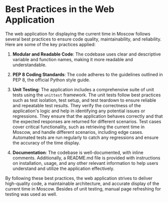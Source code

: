# Best Practices in the Web Application

The web application for displaying the current time in Moscow follows several best practices to ensure code quality, maintainability, and reliability. Here are some of the key practices applied:

1. **Modular and Readable Code**: The codebase uses clear and descriptive variable and function names, making it more readable and understandable.

2. **PEP 8 Coding Standards**: The code adheres to the guidelines outlined in PEP 8, the official Python style guide.

3. **Unit Testing**: The application includes a comprehensive suite of unit tests using the `unittest` framework. The unit tests follow best practices such as test isolation, test setup, and test teardown to ensure reliable and repeatable test results. They verify the correctness of the application's logic and help in identifying any potential issues or regressions.
They ensure that the application behaves correctly and that the expected responses are returned for different scenarios. Test cases cover critical functionality, such as retrieving the current time in Moscow, and handle different scenarios, including edge cases. Automated tests are run regularly to catch any regressions and ensure the accuracy of the time display.

4. **Documentation**: The codebase is well-documented, with inline comments. Additionally, a README.md file is provided with instructions on installation, usage, and any other relevant information to help users understand and utilize the application effectively.

By following these best practices, the web application strives to deliver high-quality code, a maintainable architecture, and accurate display of the current time in Moscow. Besides of unit testing, manual page refreshing for testing was used as well.

